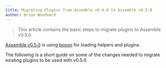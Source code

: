 ```yaml
---
title: Migrating Plugins from Assemble v0.4.0 to Assemble v0.5.0
author: Brian Woodward
---
```


> This article contains the basic steps to migrate plugins to Assemble v0.5.0

[Assemble v0.5.0](https://github.com/assemble/assemble/tree/v0.5.0) is using [boson](https://github.com/jonschlinkert/boson) for loading helpers and plugins.

The following is a short guide on some of the changes needed to migrate existing plugins to be used with v0.5.0.
